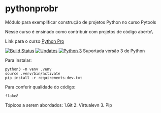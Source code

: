 # pythonprobr
Módulo para exemplificar construção de projetos Python no curso Pytools

Nesse curso é ensinado como contribuir com projetos de código aberto\

Link para o curso [Python Pro](https://www.python.pro.br) 

[![Build Status](https://app.travis-ci.com/brunoccalmeida/pythonprobr.svg?branch=requests-python-pro)](https://app.travis-ci.com/brunoccalmeida/pythonprobr)
[![Updates](https://pyup.io/repos/github/brunoccalmeida/pythonprobr/shield.svg)](https://pyup.io/repos/github/brunoccalmeida/pythonprobr/)
[![Python 3](https://pyup.io/repos/github/brunoccalmeida/pythonprobr/python-3-shield.svg)](https://pyup.io/repos/github/brunoccalmeida/pythonprobr/)
Suportada versão 3 de Python

Para instalar:

```console
python3 -m venv .venv
source .venv/bin/activate
pip install -r requirements-dev.txt
```

Para conferir qualidade do código:

```console
flake8
```

Tópicos a serem abordados:
1.Git
2. Virtualevn
3. Pip
